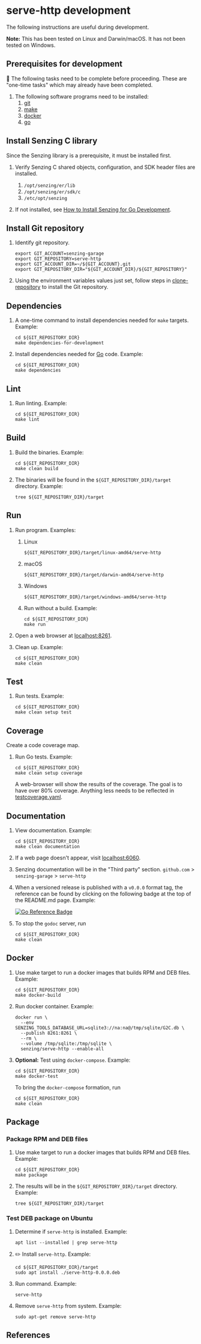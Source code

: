# serve-http development

The following instructions are useful during development.

**Note:** This has been tested on Linux and Darwin/macOS.
It has not been tested on Windows.

## Prerequisites for development

:thinking: The following tasks need to be complete before proceeding.
These are "one-time tasks" which may already have been completed.

1. The following software programs need to be installed:
    1. [git]
    1. [make]
    1. [docker]
    1. [go]

## Install Senzing C library

Since the Senzing library is a prerequisite, it must be installed first.

1. Verify Senzing C shared objects, configuration, and SDK header files are installed.
    1. `/opt/senzing/er/lib`
    1. `/opt/senzing/er/sdk/c`
    1. `/etc/opt/senzing`

1. If not installed, see [How to Install Senzing for Go Development].

## Install Git repository

1. Identify git repository.

    ```console
    export GIT_ACCOUNT=senzing-garage
    export GIT_REPOSITORY=serve-http
    export GIT_ACCOUNT_DIR=~/${GIT_ACCOUNT}.git
    export GIT_REPOSITORY_DIR="${GIT_ACCOUNT_DIR}/${GIT_REPOSITORY}"

    ```

1. Using the environment variables values just set, follow
   steps in [clone-repository] to install the Git repository.

## Dependencies

1. A one-time command to install dependencies needed for `make` targets.
   Example:

    ```console
    cd ${GIT_REPOSITORY_DIR}
    make dependencies-for-development

    ```

1. Install dependencies needed for [Go] code.
   Example:

    ```console
    cd ${GIT_REPOSITORY_DIR}
    make dependencies

    ```

## Lint

1. Run linting.
   Example:

    ```console
    cd ${GIT_REPOSITORY_DIR}
    make lint

    ```

## Build

1. Build the binaries.
   Example:

    ```console
    cd ${GIT_REPOSITORY_DIR}
    make clean build

    ```

1. The binaries will be found in the `${GIT_REPOSITORY_DIR}/target` directory.
   Example:

    ```console
    tree ${GIT_REPOSITORY_DIR}/target

    ```

## Run

1. Run program.
   Examples:

    1. Linux

        ```console
        ${GIT_REPOSITORY_DIR}/target/linux-amd64/serve-http

        ```

    1. macOS

        ```console
        ${GIT_REPOSITORY_DIR}/target/darwin-amd64/serve-http

        ```

    1. Windows

        ```console
        ${GIT_REPOSITORY_DIR}/target/windows-amd64/serve-http

        ```

    1. Run without a build.
    Example:

        ```console
        cd ${GIT_REPOSITORY_DIR}
        make run

        ```

1. Open a web browser at [localhost:8261].

1. Clean up.
   Example:

    ```console
    cd ${GIT_REPOSITORY_DIR}
    make clean

    ```

## Test

1. Run tests.
   Example:

    ```console
    cd ${GIT_REPOSITORY_DIR}
    make clean setup test

    ```

## Coverage

Create a code coverage map.

1. Run Go tests.
   Example:

    ```console
    cd ${GIT_REPOSITORY_DIR}
    make clean setup coverage

    ```

   A web-browser will show the results of the coverage.
   The goal is to have over 80% coverage.
   Anything less needs to be reflected in [testcoverage.yaml].

## Documentation

1. View documentation.
   Example:

    ```console
    cd ${GIT_REPOSITORY_DIR}
    make clean documentation

    ```

1. If a web page doesn't appear, visit [localhost:6060].
1. Senzing documentation will be in the "Third party" section.
   `github.com` > `senzing-garage` > `serve-http`

1. When a versioned release is published with a `v0.0.0` format tag,
the reference can be found by clicking on the following badge at the top of the README.md page.
Example:

    [![Go Reference Badge]][Go Reference]

1. To stop the `godoc` server, run

    ```console
    cd ${GIT_REPOSITORY_DIR}
    make clean

    ```

## Docker

1. Use make target to run a docker images that builds RPM and DEB files.
   Example:

    ```console
    cd ${GIT_REPOSITORY_DIR}
    make docker-build

    ```

1. Run docker container.
   Example:

    ```console
    docker run \
      --env SENZING_TOOLS_DATABASE_URL=sqlite3://na:na@/tmp/sqlite/G2C.db \
      --publish 8261:8261 \
      --rm \
      --volume /tmp/sqlite:/tmp/sqlite \
      senzing/serve-http --enable-all

    ```

1. **Optional:** Test using `docker-compose`.
   Example:

    ```console
    cd ${GIT_REPOSITORY_DIR}
    make docker-test

    ```

   To bring the `docker-compose` formation, run

    ```console
    cd ${GIT_REPOSITORY_DIR}
    make clean

    ```

## Package

### Package RPM and DEB files

1. Use make target to run a docker images that builds RPM and DEB files.
   Example:

    ```console
    cd ${GIT_REPOSITORY_DIR}
    make package

    ```

1. The results will be in the `${GIT_REPOSITORY_DIR}/target` directory.
   Example:

    ```console
    tree ${GIT_REPOSITORY_DIR}/target

    ```

### Test DEB package on Ubuntu

1. Determine if `serve-http` is installed.
   Example:

    ```console
    apt list --installed | grep serve-http

    ```

1. :pencil2: Install `serve-http`.
   Example:

    ```console
    cd ${GIT_REPOSITORY_DIR}/target
    sudo apt install ./serve-http-0.0.0.deb

    ```

1. Run command.
   Example:

    ```console
    serve-http

    ```

1. Remove `serve-http` from system.
   Example:

    ```console
    sudo apt-get remove serve-http

    ```

## References

[clone-repository]: https://github.com/senzing-garage/knowledge-base/blob/main/HOWTO/clone-repository.md
[docker]: https://github.com/senzing-garage/knowledge-base/blob/main/WHATIS/docker.md
[git]: https://github.com/senzing-garage/knowledge-base/blob/main/WHATIS/git.md
[Go Reference Badge]: https://pkg.go.dev/badge/github.com/senzing-garage/serve-http.svg
[Go Reference]: https://pkg.go.dev/github.com/senzing-garage/serve-http
[go]: https://github.com/senzing-garage/knowledge-base/blob/main/WHATIS/go.md
[How to Install Senzing for Go Development]: https://github.com/senzing-garage/knowledge-base/blob/main/HOWTO/install-senzing-for-go-development.md
[localhost:6060]: http://localhost:6060/pkg/github.com/senzing-garage/serve-http/
[make]: https://github.com/senzing-garage/knowledge-base/blob/main/WHATIS/make.md
[testcoverage.yaml]: ../.github/coverage/testcoverage.yaml
[localhost:8261]: http://localhost:8261
